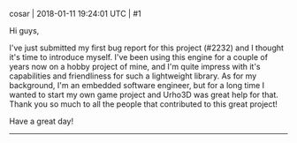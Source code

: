 cosar | 2018-01-11 19:24:01 UTC | #1

Hi guys,

I've just submitted my first bug report for this project (#2232) and I thought it's time to introduce myself.
I've been using this engine for a couple of years now on a hobby project of mine, and I'm quite impress with it's capabilities and friendliness for such a lightweight library.
As for my background, I'm an embedded software engineer, but for a long time I wanted to start my own game project and Urho3D was great help for that.
Thank you so much to all the people that contributed to this great project!

Have a great day!

-------------------------

